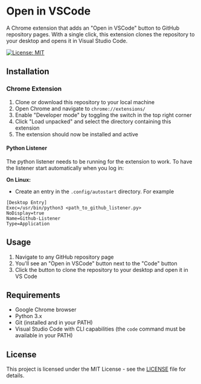 # Open in VSCode

A Chrome extension that adds an "Open in VSCode" button to GitHub repository pages. With a single click, this extension clones the repository to your desktop and opens it in Visual Studio Code.

[![License: MIT](https://img.shields.io/badge/License-MIT-blue.svg)](LICENSE)

## Installation

### Chrome Extension

1. Clone or download this repository to your local machine
2. Open Chrome and navigate to `chrome://extensions/`
3. Enable "Developer mode" by toggling the switch in the top right corner
4. Click "Load unpacked" and select the directory containing this extension
5. The extension should now be installed and active

#### Python Listener

The python listener needs to be running for the extension to work. To have the listener start automatically when you log in:

**On Linux:**
- Create an entry in the `.config/autostart` directory. For example

```
[Desktop Entry]
Exec=/usr/bin/python3 <path_to_github_listener.py>
NoDisplay=true
Name=Github-Listener
Type=Application
```

## Usage

1. Navigate to any GitHub repository page
2. You'll see an "Open in VSCode" button next to the "Code" button
3. Click the button to clone the repository to your desktop and open it in VS Code

## Requirements

- Google Chrome browser
- Python 3.x
- Git (installed and in your PATH)
- Visual Studio Code with CLI capabilities (the `code` command must be available in your PATH)

## License

This project is licensed under the MIT License - see the [LICENSE](LICENSE) file for details.